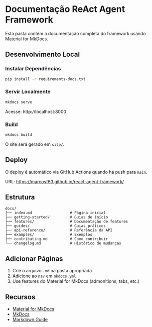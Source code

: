 # Documentação ReAct Agent Framework

Esta pasta contém a documentação completa do framework usando Material for MkDocs.

## Desenvolvimento Local

### Instalar Dependências

```bash
pip install -r requirements-docs.txt
```

### Servir Localmente

```bash
mkdocs serve
```

Acesse: http://localhost:8000

### Build

```bash
mkdocs build
```

O site será gerado em `site/`.

## Deploy

O deploy é automático via GitHub Actions quando há push para `main`.

URL: https://marcosf63.github.io/react-agent-framework/

## Estrutura

```
docs/
├── index.md                 # Página inicial
├── getting-started/         # Guias de início
├── features/                # Documentação de features
├── guides/                  # Guias práticos
├── api-reference/           # Referência da API
├── examples/                # Exemplos
├── contributing.md          # Como contribuir
└── changelog.md             # Histórico de mudanças
```

## Adicionar Páginas

1. Crie o arquivo `.md` na pasta apropriada
2. Adicione ao `nav` em `mkdocs.yml`
3. Use features do Material for MkDocs (admonitions, tabs, etc.)

## Recursos

- [Material for MkDocs](https://squidfunk.github.io/mkdocs-material/)
- [MkDocs](https://www.mkdocs.org/)
- [Markdown Guide](https://www.markdownguide.org/)
